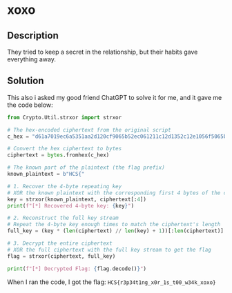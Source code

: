 # xoxo

## Description

They tried to keep a secret in the relationship, but their habits gave everything away.

## Solution

This also i asked my good friend ChatGPT to solve it for me, and it gave me the code below:

```python
from Crypto.Util.strxor import strxor

# The hex-encoded ciphertext from the original script
c_hex = "d61a7019ec6a5351aa2d120cf9065b52ec061211c12d1352c12e1056f5065b0de6365e"

# Convert the hex ciphertext to bytes
ciphertext = bytes.fromhex(c_hex)

# The known part of the plaintext (the flag prefix)
known_plaintext = b"HCS{"

# 1. Recover the 4-byte repeating key
# XOR the known plaintext with the corresponding first 4 bytes of the ciphertext
key = strxor(known_plaintext, ciphertext[:4])
print(f"[*] Recovered 4-byte key: {key}")

# 2. Reconstruct the full key stream
# Repeat the 4-byte key enough times to match the ciphertext's length
full_key = (key * (len(ciphertext) // len(key) + 1))[:len(ciphertext)]

# 3. Decrypt the entire ciphertext
# XOR the full ciphertext with the full key stream to get the flag
flag = strxor(ciphertext, full_key)

print(f"[*] Decrypted Flag: {flag.decode()}")
````

When I ran the code, I got the flag: `HCS{r3p34t1ng_x0r_1s_t00_w34k_xoxo}`
